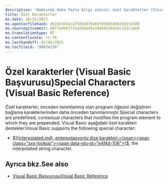 ```yaml
---
description: 'Hakkında daha fazla bilgi edinin: özel karakterler (Visual Basic Başvurusu)'
title: Özel Karakterler
ms.date: 10/31/2017
ms.openlocfilehash: db19d354ac47560e876bb8f03603dd62d5934300
ms.sourcegitcommit: ddf7edb67715a5b9a45e3dd44536dabc153c1de0
ms.translationtype: MT
ms.contentlocale: tr-TR
ms.lasthandoff: 02/06/2021
ms.locfileid: "99674136"
---
```

# <a name="special-characters-visual-basic-reference"></a><span data-ttu-id="e4f4d-103">Özel karakterler (Visual Basic Başvurusu)</span><span class="sxs-lookup"><span data-stu-id="e4f4d-103">Special Characters (Visual Basic Reference)</span></span>

<span data-ttu-id="e4f4d-104">Özel karakterler, önceden tanımlanmış olan program öğesini değiştiren bağlama karakterlerinden daha önceden tanımlanmıştır.</span><span class="sxs-lookup"><span data-stu-id="e4f4d-104">Special characters are predefined, contextual characters that modifies the program element to which they are prepended.</span></span> <span data-ttu-id="e4f4d-105">Visual Basic aşağıdaki özel karakteri destekler:</span><span class="sxs-lookup"><span data-stu-id="e4f4d-105">Visual Basic supports the following special character:</span></span>

- <span data-ttu-id="e4f4d-106">[$](interpolated.md), enterpolasyonlu dize karakteri.</span><span class="sxs-lookup"><span data-stu-id="e4f4d-106">[$](interpolated.md), the interpolated string character.</span></span>

## <a name="see-also"></a><span data-ttu-id="e4f4d-107">Ayrıca bkz.</span><span class="sxs-lookup"><span data-stu-id="e4f4d-107">See also</span></span>

- [<span data-ttu-id="e4f4d-108">Visual Basic Başvurusu</span><span class="sxs-lookup"><span data-stu-id="e4f4d-108">Visual Basic Reference</span></span>](../index.md)
